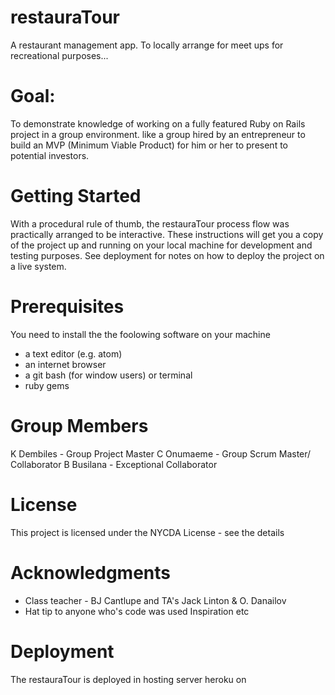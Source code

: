 # restauraTour

A restaurant management app. To locally arrange for meet ups for recreational purposes...

# Goal:

To demonstrate knowledge of working on a fully featured Ruby on Rails project in a group environment.
like a group hired by an entrepreneur to build an MVP (Minimum Viable Product) for him or her to present to potential investors.

# Getting Started
With a procedural rule of thumb, the restauraTour process flow was practically arranged to be interactive. These instructions will get you a copy of the project up and running on your local machine for development and testing purposes. See deployment for notes on how to deploy the project on a live system.

# Prerequisites

You need to install the the foolowing software on your machine
* a text editor (e.g. atom)
* an internet browser
* a git bash (for window users) or terminal
* ruby gems

# Group Members

K Dembiles - Group Project Master
C Onumaeme - Group Scrum Master/ Collaborator
B Busilana - Exceptional Collaborator

# License

This project is licensed under the NYCDA License - see the details

# Acknowledgments

* Class teacher - BJ Cantlupe and TA's Jack Linton & O. Danailov
* Hat tip to anyone who's code was used
Inspiration
etc
   
# Deployment
The restauraTour is deployed in hosting server heroku on


